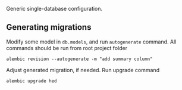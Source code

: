 Generic single-database configuration.

## Generating migrations
Modify some model in `db.models`, and run `autogenerate` command. All commands should be run from root project folder
```
alembic revision --autogenerate -m "add summary column"
```
Adjust generated migration, if needed. Run upgrade command
```
alembic upgrade hed
```